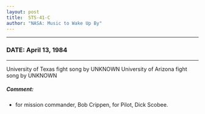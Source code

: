 ```yaml
---
layout: post
title:  STS-41-C
author: "NASA: Music to Wake Up By"
---
```


----
### DATE: April 13, 1984
----
University of Texas fight song by UNKNOWN
University of Arizona fight song by UNKNOWN

##### Comment:
* for mission commander, Bob Crippen,
for Pilot, Dick Scobee.
